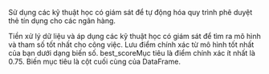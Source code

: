 Sử dụng các kỹ thuật học có giám sát để tự động hóa quy trình phê duyệt thẻ tín dụng cho các ngân hàng.

Tiền xử lý dữ liệu và áp dụng các kỹ thuật học có giám sát để tìm ra mô hình và tham số tốt nhất cho công việc. Lưu điểm chính xác từ mô hình tốt nhất của bạn dưới dạng biến số. best_scoreMục tiêu là điểm chính xác ít nhất là 0.75. Biến mục tiêu là cột cuối cùng của DataFrame.